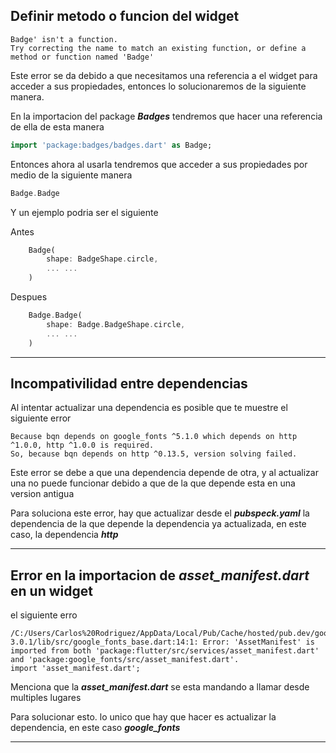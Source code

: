 ## Definir metodo o funcion del widget

    Badge' isn't a function.
    Try correcting the name to match an existing function, or define a method or function named 'Badge'

Este error se da debido a que necesitamos una referencia a el widget para acceder a sus propiedades, entonces lo solucionaremos de la siguiente manera.

En la importacion del package **_Badges_** tendremos que hacer una referencia de ella de esta manera

```dart
import 'package:badges/badges.dart' as Badge;
```

Entonces ahora al usarla tendremos que acceder a sus propiedades por medio de la siguiente manera

```dart
Badge.Badge
```

Y un ejemplo podria ser el siguiente

Antes

```dart
    Badge(
        shape: BadgeShape.circle,
        ... ...
    )
```

Despues

```dart
    Badge.Badge(
        shape: Badge.BadgeShape.circle,
        ... ...
    )
```

---

## Incompativilidad entre dependencias

Al intentar actualizar una dependencia es posible que te muestre el siguiente error

    Because bqn depends on google_fonts ^5.1.0 which depends on http ^1.0.0, http ^1.0.0 is required.
    So, because bqn depends on http ^0.13.5, version solving failed.

Este error se debe a que una dependencia depende de otra, y al actualizar una no puede funcionar debido a que de la que depende esta en una version antigua

Para soluciona este error, hay que actualizar desde el **_pubspeck.yaml_** la dependencia de la que depende la dependencia ya actualizada, en este caso, la dependencia **_http_**

---

## Error en la importacion de **_asset_manifest.dart_** en un widget

el siguiente erro

    /C:/Users/Carlos%20Rodriguez/AppData/Local/Pub/Cache/hosted/pub.dev/google_fonts-3.0.1/lib/src/google_fonts_base.dart:14:1: Error: 'AssetManifest' is imported from both 'package:flutter/src/services/asset_manifest.dart' and 'package:google_fonts/src/asset_manifest.dart'.
    import 'asset_manifest.dart';

Menciona que la **_asset_manifest.dart_** se esta mandando a llamar desde multiples lugares

Para solucionar esto. lo unico que hay que hacer es actualizar la dependencia, en este caso **_google_fonts_**

---
